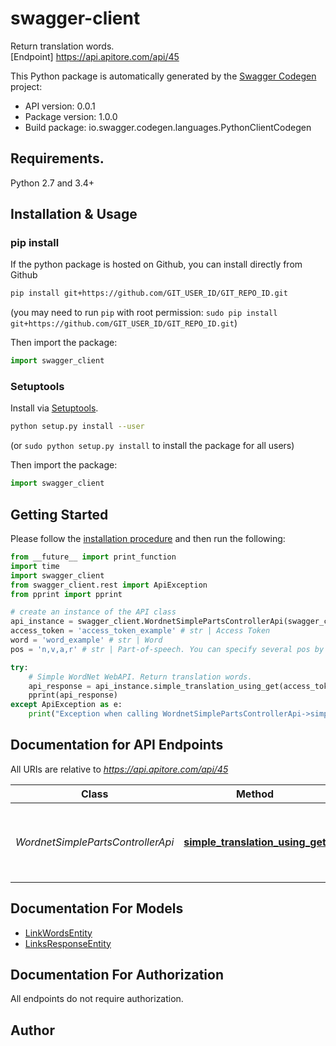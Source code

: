 # swagger-client
Return translation words.<BR />[Endpoint] https://api.apitore.com/api/45

This Python package is automatically generated by the [Swagger Codegen](https://github.com/swagger-api/swagger-codegen) project:

- API version: 0.0.1
- Package version: 1.0.0
- Build package: io.swagger.codegen.languages.PythonClientCodegen

## Requirements.

Python 2.7 and 3.4+

## Installation & Usage
### pip install

If the python package is hosted on Github, you can install directly from Github

```sh
pip install git+https://github.com/GIT_USER_ID/GIT_REPO_ID.git
```
(you may need to run `pip` with root permission: `sudo pip install git+https://github.com/GIT_USER_ID/GIT_REPO_ID.git`)

Then import the package:
```python
import swagger_client 
```

### Setuptools

Install via [Setuptools](http://pypi.python.org/pypi/setuptools).

```sh
python setup.py install --user
```
(or `sudo python setup.py install` to install the package for all users)

Then import the package:
```python
import swagger_client
```

## Getting Started

Please follow the [installation procedure](#installation--usage) and then run the following:

```python
from __future__ import print_function
import time
import swagger_client
from swagger_client.rest import ApiException
from pprint import pprint

# create an instance of the API class
api_instance = swagger_client.WordnetSimplePartsControllerApi(swagger_client.ApiClient(configuration))
access_token = 'access_token_example' # str | Access Token
word = 'word_example' # str | Word
pos = 'n,v,a,r' # str | Part-of-speech. You can specify several pos by csv format. [n:noun,v:verb,a:adjective,r:adverb] (optional) (default to n,v,a,r)

try:
    # Simple WordNet WebAPI. Return translation words.
    api_response = api_instance.simple_translation_using_get(access_token, word, pos=pos)
    pprint(api_response)
except ApiException as e:
    print("Exception when calling WordnetSimplePartsControllerApi->simple_translation_using_get: %s\n" % e)

```

## Documentation for API Endpoints

All URIs are relative to *https://api.apitore.com/api/45*

Class | Method | HTTP request | Description
------------ | ------------- | ------------- | -------------
*WordnetSimplePartsControllerApi* | [**simple_translation_using_get**](docs/WordnetSimplePartsControllerApi.md#simple_translation_using_get) | **GET** /wordnet-simple/translation | Simple WordNet WebAPI. Return translation words.


## Documentation For Models

 - [LinkWordsEntity](docs/LinkWordsEntity.md)
 - [LinksResponseEntity](docs/LinksResponseEntity.md)


## Documentation For Authorization

 All endpoints do not require authorization.


## Author



